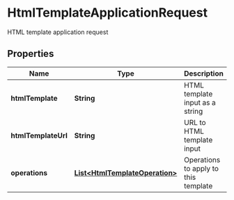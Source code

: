 

# HtmlTemplateApplicationRequest

HTML template application request

## Properties

| Name | Type | Description | Notes |
|------------ | ------------- | ------------- | -------------|
|**htmlTemplate** | **String** | HTML template input as a string |  [optional] |
|**htmlTemplateUrl** | **String** | URL to HTML template input |  [optional] |
|**operations** | [**List&lt;HtmlTemplateOperation&gt;**](HtmlTemplateOperation.md) | Operations to apply to this template |  [optional] |



